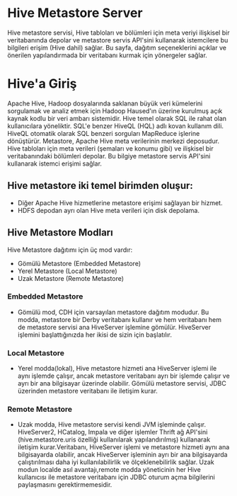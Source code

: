#  Hive Metastore Server
Hive metastore servisi, Hive tabloları ve bölümleri için meta veriyi ilişkisel bir veritabanında depolar ve metastore servis API'sini kullanarak istemcilere bu bilgileri erişim (Hive dahil) sağlar. Bu sayfa, dağıtım seçeneklerini açıklar ve önerilen yapılandırmada bir veritabanı kurmak için yönergeler sağlar.

# Hive'a Giriş
Apache Hive, Hadoop dosyalarında saklanan büyük veri kümelerini sorgulamak ve analiz etmek için Hadoop Haused'ın üzerine kurulmuş açık kaynak kodlu bir veri ambarı sistemidir.
Hive temel olarak SQL ile rahat olan kullanıcılara yöneliktir. SQL'e benzer HiveQL (HQL) adlı kovan kullanım dili. HiveQL otomatik olarak SQL benzeri sorguları MapReduce işlerine dönüştürür.
Metastore, Apache Hive meta verilerinin merkezi deposudur. Hive tabloları için meta verileri (şemaları ve konumu gibi) ve ilişkisel bir veritabanındaki bölümleri depolar. Bu bilgiye metastore servis API'sini kullanarak istemci erişimi sağlar.

## **Hive metastore iki temel birimden oluşur:**
* Diğer Apache Hive hizmetlerine metastore erişimi sağlayan bir hizmet.
* HDFS depodan ayrı olan Hive meta verileri için disk depolama.

## Hive Metastore Modları

Hive Metastore dağıtımı için üç mod vardır:
* Gömülü Metastore (Embedded Metastore)
* Yerel Metastore (Local Metastore)
* Uzak Metastore (Remote Metastore)

### Embedded Metastore
* Gömülü mod, CDH için varsayılan metastore dağıtım modudur. Bu modda, metastore bir Derby veritabanı kullanır ve hem veritabanı hem de metastore servisi ana HiveServer işlemine gömülür. HiveServer işlemini başlattığınızda her ikisi de sizin için başlatılır.

### Local Metastore
* Yerel modda(lokal), Hive metastore hizmeti ana HiveServer işlemi ile aynı işlemde çalışır, ancak metastore veritabanı ayrı bir işlemde çalışır ve ayrı bir ana bilgisayar üzerinde olabilir. Gömülü metastore servisi, JDBC üzerinden metastore veritabanı ile iletişim kurar.

### Remote Metastore
* Uzak modda, Hive metastore servisi kendi JVM işleminde çalışır. HiveServer2, HCatalog, Impala ve diğer işlemler Thrift ağ API'sini (hive.metastore.uris özelliği kullanılarak yapılandırılmış) kullanarak iletişim kurar.Veritabanı, HiveServer işlemi ve metastore hizmeti aynı ana bilgisayarda olabilir, ancak HiveServer işleminin ayrı bir ana bilgisayarda çalıştırılması daha iyi kullanılabilirlik ve ölçeklenebilirlik sağlar.
Uzak modun localde asıl avantajı,remote modda yöneticinin her Hive kullanıcısı ile metastore veritabanı için JDBC oturum açma bilgilerini paylaşmasını gerektirmemesidir.
